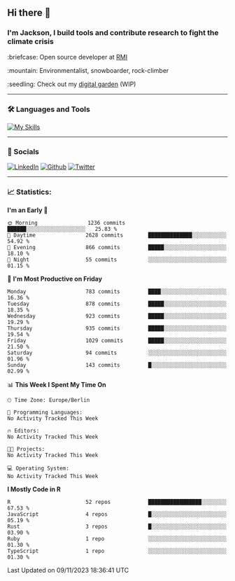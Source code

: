 ## Hi there :wave:
### I'm Jackson, I build tools and contribute research to fight the climate crisis
<p> :briefcase: Open source developer at <a href="https://rmi.org/" alt="RMI">RMI</a></p>
<p> :mountain: Environmentalist, snowboarder, rock-climber</p>
<p> :seedling: Check out my <a href="https://jdhoffa.github.io/" alt="digital garden">digital garden</a> (WIP) </p>

---

### :hammer_and_wrench: Languages and Tools

[![My Skills](https://skillicons.dev/icons?i=r,python,rust,js,html,css,postgresql,neovim,azure,docker,git&perline=6&theme=dark)](https://skillicons.dev)

---

### :iphone: Socials

[![LinkedIn](https://skillicons.dev/icons?i=linkedin&theme=dark)](https://www.linkedin.com/in/jackson-hoffart/) 
[![Github](https://skillicons.dev/icons?i=github&theme=dark)](https://github.com/jdhoffa) 
[![Twitter](https://skillicons.dev/icons?i=twitter&theme=dark)](https://twitter.com/jdhoffart) 

---

### :chart_with_upwards_trend: Statistics:

 
<!--START_SECTION:waka-->
**I'm an Early 🐤** 

```text
🌞 Morning                1236 commits        ██████░░░░░░░░░░░░░░░░░░░   25.83 % 
🌆 Daytime                2628 commits        ██████████████░░░░░░░░░░░   54.92 % 
🌃 Evening                866 commits         █████░░░░░░░░░░░░░░░░░░░░   18.10 % 
🌙 Night                  55 commits          ░░░░░░░░░░░░░░░░░░░░░░░░░   01.15 % 
```
📅 **I'm Most Productive on Friday** 

```text
Monday                   783 commits         ████░░░░░░░░░░░░░░░░░░░░░   16.36 % 
Tuesday                  878 commits         █████░░░░░░░░░░░░░░░░░░░░   18.35 % 
Wednesday                923 commits         █████░░░░░░░░░░░░░░░░░░░░   19.29 % 
Thursday                 935 commits         █████░░░░░░░░░░░░░░░░░░░░   19.54 % 
Friday                   1029 commits        █████░░░░░░░░░░░░░░░░░░░░   21.50 % 
Saturday                 94 commits          ░░░░░░░░░░░░░░░░░░░░░░░░░   01.96 % 
Sunday                   143 commits         █░░░░░░░░░░░░░░░░░░░░░░░░   02.99 % 
```


📊 **This Week I Spent My Time On** 

```text
🕑︎ Time Zone: Europe/Berlin

💬 Programming Languages: 
No Activity Tracked This Week

🔥 Editors: 
No Activity Tracked This Week

🐱‍💻 Projects: 
No Activity Tracked This Week

💻 Operating System: 
No Activity Tracked This Week
```

**I Mostly Code in R** 

```text
R                        52 repos            █████████████████░░░░░░░░   67.53 % 
JavaScript               4 repos             █░░░░░░░░░░░░░░░░░░░░░░░░   05.19 % 
Rust                     3 repos             █░░░░░░░░░░░░░░░░░░░░░░░░   03.90 % 
Ruby                     1 repo              ░░░░░░░░░░░░░░░░░░░░░░░░░   01.30 % 
TypeScript               1 repo              ░░░░░░░░░░░░░░░░░░░░░░░░░   01.30 % 
```




 Last Updated on 09/11/2023 18:36:41 UTC
<!--END_SECTION:waka-->
